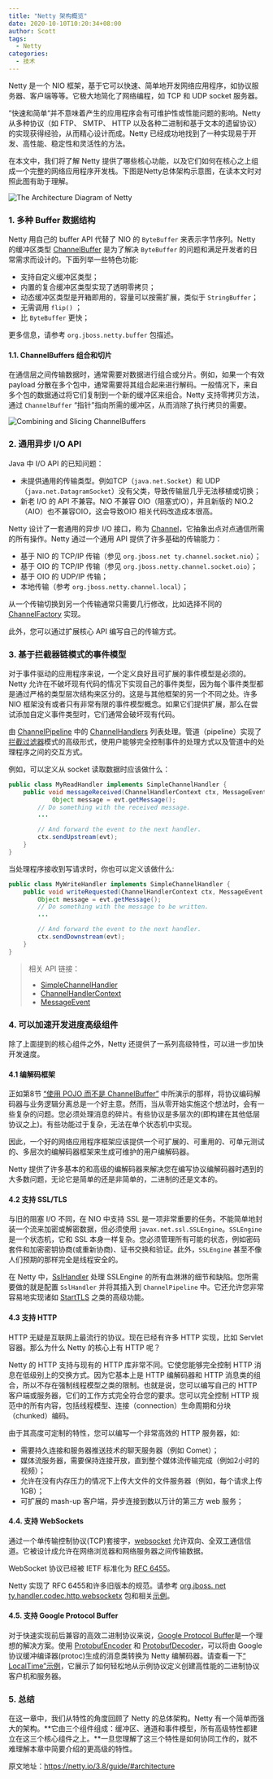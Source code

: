 ```yaml
---
title: "Netty 架构概览"
date: 2020-10-10T10:20:34+08:00
author: Scott
tags:
  - Netty
categories:
  - 技术
---
```


Netty 是一个 NIO 框架，基于它可以快速、简单地开发网络应用程序，如协议服务器、客户端等等。它极大地简化了网络编程，如 TCP 和 UDP socket 服务器。

“快速和简单“并不意味着产生的应用程序会有可维护性或性能问题的影响。Netty 从多种协议（如 FTP、 SMTP、 HTTP 以及各种二进制和基于文本的遗留协议）的实现获得经验，从而精心设计而成。Netty 已经成功地找到了一种实现易于开发、高性能、稳定性和灵活性的方法。

在本文中，我们将了解 Netty 提供了哪些核心功能，以及它们如何在核心之上组成一个完整的网络应用程序开发栈。下图是Netty总体架构示意图，在读本文时对照此图有助于理解。

![The Architecture Diagram of Netty](https://blog-1252438081.cos.ap-shanghai.myqcloud.com/img/architecture.png)

### 1. 多种 Buffer 数据结构

Netty 用自己的 buffer API 代替了 NIO 的 `ByteBuffer` 来表示字节序列。Netty 的缓冲区类型 [ChannelBuffer](http://static.netty.io/3.5/api/org/jboss/netty/buffer/ChannelBuffer.html) 是为了解决 `ByteBuffer` 的问题和满足开发者的日常需求而设计的。下面列举一些特色功能:

* 支持自定义缓冲区类型；
* 内置的复合缓冲区类型实现了透明零拷贝；
* 动态缓冲区类型是开箱即用的，容量可以按需扩展，类似于 `StringBuffer`；
* 无需调用 `flip()` ；
* 比 `ByteBuffer` 更快；

更多信息，请参考 `org.jboss.netty.buffer` 包描述。

#### 1.1. ChannelBuffers 组合和切片

在通信层之间传输数据时，通常需要对数据进行组合或分片。例如，如果一个有效 payload 分散在多个包中，通常需要将其组合起来进行解码。一般情况下，来自多个包的数据通过将它们复制到一个新的缓冲区来组合。Netty 支持零拷贝方法，通过 `ChannelBuffer` “指针”指向所需的缓冲区，从而消除了执行拷贝的需要。

![Combining and Slicing ChannelBuffers](https://blog-1252438081.cos.ap-shanghai.myqcloud.com/img/combine-slice-buffer.png)

### 2. 通用异步 I/O API

Java 中 I/O API 的已知问题：

* 未提供通用的传输类型。例如TCP（`java.net.Socket`）和 UDP（`java.net.DatagramSocket`）没有父类，导致传输层几乎无法移植或切换；
* 新老 I/O 的 API 不兼容。NIO 不兼容 OIO（阻塞式IO），并且新版的 NIO.2（AIO）也不兼容OIO，这会导致OIO 相关代码改造成本很高。

Netty 设计了一套通用的异步 I/O 接口，称为 [Channel](http://static.netty.io/3.5/api/org/jboss/netty/channel/Channel.html)，它抽象出点对点通信所需的所有操作。Netty 通过一个通用 API 提供了许多基础的传输能力：

* 基于 NIO 的 TCP/IP 传输（参见 `org.jboss.net ty.channel.socket.nio`）；
* 基于 OIO 的 TCP/IP 传输（参见 `org.jboss.netty.channel.socket.oio`）；
* 基于 OIO 的 UDP/IP 传输；
* 本地传输（参考 `org.jboss.netty.channel.local`）；

从一个传输切换到另一个传输通常只需要几行修改，比如选择不同的 [ChannelFactory](http://static.netty.io/3.5/api/org/jboss/netty/channel/ChannelFactory.html) 实现。

此外，您可以通过扩展核心 API 编写自己的传输方式。

### 3. 基于拦截器链模式的事件模型

对于事件驱动的应用程序来说，一个定义良好且可扩展的事件模型是必须的。Netty 允许在不破坏现有代码的情况下实现自己的事件类型，因为每个事件类型都是通过严格的类型层次结构来区分的。这是与其他框架的另一个不同之处。许多 NIO 框架没有或者只有非常有限的事件模型概念。如果它们提供扩展，那么在尝试添加自定义事件类型时，它们通常会破坏现有代码。

 由 [ChannelPipeline](http://static.netty.io/3.5/api/org/jboss/netty/channel/ChannelHandler.html) 中的 [ChannelHandlers](http://static.netty.io/3.5/api/org/jboss/netty/channel/ChannelPipeline.html) 列表处理。管道（pipeline）实现了[拦截过滤器](http://java.sun.com/blueprints/corej2eepatterns/Patterns/InterceptingFilter.html)模式的高级形式，使用户能够完全控制事件的处理方式以及管道中的处理程序之间的交互方式。

例如，可以定义从 socket 读取数据时应该做什么：

```java
public class MyReadHandler implements SimpleChannelHandler {
    public void messageReceived(ChannelHandlerContext ctx, MessageEvent evt) {
            Object message = evt.getMessage();
        // Do something with the received message.
        ...

        // And forward the event to the next handler.
        ctx.sendUpstream(evt);
    }
}
```

当处理程序接收到写请求时，你也可以定义该做什么:

```java
public class MyWriteHandler implements SimpleChannelHandler {
    public void writeRequested(ChannelHandlerContext ctx, MessageEvent evt) {
        Object message = evt.getMessage();
        // Do something with the message to be written.
        ...

        // And forward the event to the next handler.
        ctx.sendDownstream(evt);
    }
}
```
> 相关 API 链接：
> * [SimpleChannelHandler](http://static.netty.io/3.5/api/org/jboss/netty/channel/SimpleChannelHandler.html)
> * [ChannelHandlerContext](http://static.netty.io/3.5/api/org/jboss/netty/channel/ChannelHandlerContext.html)
> * [MessageEvent](http://static.netty.io/3.5/api/org/jboss/netty/channel/MessageEvent.html)

### 4. 可以加速开发进度高级组件

除了上面提到的核心组件之外，Netty 还提供了一系列高级特性，可以进一步加快开发速度。

#### 4.1 编解码框架

正如第8节 [“使用 POJO 而不是 ChannelBuffer”](https://netty.io/3.8/guide/#start.pojo) 中所演示的那样，将协议编码解码器与业务逻辑分离总是一个好主意。然而，当从零开始实施这个想法时，会有一些复杂的问题。您必须处理消息的碎片。有些协议是多层次的(即构建在其他低层协议之上)。有些功能过于复杂，无法在单个状态机中实现。

因此，一个好的网络应用程序框架应该提供一个可扩展的、可重用的、可单元测试的、多层次的编解码器框架来生成可维护的用户编解码器。

Netty 提供了许多基本的和高级的编解码器来解决您在编写协议编解码器时遇到的大多数问题，无论它是简单的还是非简单的，二进制的还是文本的。

#### 4.2 支持 SSL/TLS 

与旧的阻塞 I/O 不同，在 NIO 中支持 SSL 是一项非常重要的任务。不能简单地封装一个流来加密或解密数据，但必须使用 `javax.net.ssl.SSLEngine`。`SSLEngine` 是一个状态机，它和 SSL 本身一样复杂。您必须管理所有可能的状态，例如密码套件和加密密钥协商(或重新协商)、证书交换和验证。此外，`SSLEngine` 甚至不像人们预期的那样完全是线程安全的。 

在 Netty 中，[SslHandler](http://static.netty.io/3.5/api/org/jboss/netty/handler/ssl/SslHandler.html) 处理 SSLEngine 的所有血淋淋的细节和缺陷。您所需要做的就是配置 `SslHandler` 并将其插入到 `ChannelPipeline` 中。它还允许您非常容易地实现诸如 [StartTLS](https://en.wikipedia.org/wiki/Starttls) 之类的高级功能。

#### 4.3 支持 HTTP 

HTTP 无疑是互联网上最流行的协议。现在已经有许多 HTTP 实现，比如 Servlet 容器。那么为什么 Netty 的核心上有 HTTP 呢？

Netty 的 HTTP 支持与现有的 HTTP 库非常不同。它使您能够完全控制 HTTP 消息在低级别上的交换方式。因为它基本上是 HTTP 编解码器和 HTTP 消息类的组合，所以不存在强制线程模型之类的限制。也就是说，您可以编写自己的 HTTP 客户端或服务器，它们的工作方式完全符合您的要求。您可以完全控制 HTTP 规范中的所有内容，包括线程模型、连接（connection）生命周期和分块（chunked）编码。

由于其高度可定制的特性，您可以编写一个非常高效的 HTTP 服务器，如:

* 需要持久连接和服务器推送技术的聊天服务器（例如 Comet）；
* 媒体流服务器，需要保持连接开放，直到整个媒体流传输完成（例如2小时的视频）；
* 允许在没有内存压力的情况下上传大文件的文件服务器（例如，每个请求上传 1GB）；
* 可扩展的 mash-up 客户端，异步连接到数以万计的第三方 web 服务；

#### 4.4. 支持 WebSockets 

通过一个单传输控制协议(TCP)套接字，[websocket](https://en.wikipedia.org/wiki/WebSockets) 允许双向、全双工通信信道。它被设计成允许在网络浏览器和网络服务器之间传输数据。

WebSocket 协议已经被 IETF 标准化为 [RFC 6455](https://tools.ietf.org/html/rfc6455)。

Netty 实现了 RFC 6455和许多旧版本的规范。请参考 [org.jboss. net ty.handler.codec.http.websocketx](http://static.netty.io/3.5/api/org/jboss/netty/handler/codec/http/websocketx/package-summary#package_description) 包和相关[示例](http://static.netty.io/3.5/xref/org/jboss/netty/example/http/websocketx/server/package-summary.html)。

#### 4.5. 支持 Google Protocol Buffer

对于快速实现前后兼容的高效二进制协议来说，[Google Protocol Buffer](https://code.google.com/apis/protocolbuffers/docs/overview.html)是一个理想的解决方案。使用 [ProtobufEncoder](http://static.netty.io/3.5/api/org/jboss/netty/handler/codec/protobuf/ProtobufEncoder.html) 和 [ProtobufDecoder](http://static.netty.io/3.5/api/org/jboss/netty/handler/codec/protobuf/ProtobufDecoder.html)，可以将由 Google 协议缓冲编译器(protoc)生成的消息类转换为 Netty 编解码器。请查看一下[“ LocalTime”示例](http://static.netty.io/3.5/xref/org/jboss/netty/example/localtime/package-summary.html)，它展示了如何轻松地从示例协议定义创建高性能的二进制协议客户机和服务器。

### 5. 总结

在这一章中，我们从特性的角度回顾了 Netty 的总体架构。Netty 有一个简单而强大的架构。**它由三个组件组成：缓冲区、通道和事件模型，所有高级特性都建立在这三个核心组件之上。**一旦您理解了这三个特性是如何协同工作的，就不难理解本章中简要介绍的更高级的特性。

原文地址：https://netty.io/3.8/guide/#architecture